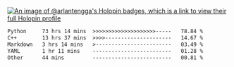 [![An image of @arlantengga's Holopin badges, which is a link to view their full Holopin profile](https://holopin.me/arlantengga)](https://holopin.io/@arlantengga)
<!--START_SECTION:waka-->

```txt
Python     73 hrs 14 mins  >>>>>>>>>>>>>>>>>>>>-----   78.84 %
C++        13 hrs 37 mins  >>>>---------------------   14.67 %
Markdown   3 hrs 14 mins   >------------------------   03.49 %
YAML       1 hr 11 mins    -------------------------   01.28 %
Other      44 mins         -------------------------   00.81 %
```

<!--END_SECTION:waka-->


